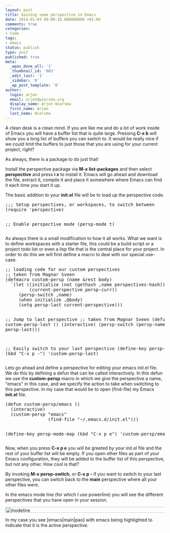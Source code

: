 ```yaml
---
layout: post
title: Gaining some perspective in Emacs
date: 2014-01-03 09:00:18.000000000 +01:00
comments: true
categories:
- Code
tags:
- emacs
status: publish
type: post
published: true
meta:
  _wpas_done_all: '1'
  _thumbnail_id: '683'
  _edit_last: '1'
  _sidebar: '0'
  _wp_post_template: '0'
author:
  login: arjen
  email: arjen@wiersma.org
  display_name: Arjen Wiersma
  first_name: Arjen
  last_name: Wiersma
---
```

<p>A clean desk is a clean mind. If you are like me and do a lot of work inside of Emacs you will have a buffer list that is quite large. Pressing <strong>C-x b</strong> will show you a long list of buffers you can switch to. It would be really nice if we could limit the buffers to just those that you are using for your current project, right?</p>
<p>As always, there is a package to do just that!</p>
<p>Install the perspective package via <strong>M-x list-packages</strong> and then select <strong>perspective</strong> and press <strong>i x</strong> to install it. Emacs will go ahead and download the file, extract it, compile it and place it somewhere where Emacs can find it each time you start it up.</p>
<p>The basic addition to your <strong>init.el</strong> file will be to load up the perspective code.</p>
<pre lang="lisp">
;;; Setup perspectives, or workspaces, to switch between
(require 'perspective)

;; Enable perspective mode
(persp-mode t)
</pre>
<p>As always there is a small modification to how it all works. What we want is to define workspaces with a starter file, this could be a build script or a project todo list or even a lisp file that is the central place for your project. In order to do this we will first define a macro to deal with our special use-case.</p>
<pre lang="lisp">
;; loading code for our custom perspectives
;; taken from Magnar Sveen
(defmacro custom-persp (name &rest body)
  `(let ((initialize (not (gethash ,name perspectives-hash)))
         (current-perspective persp-curr))
     (persp-switch ,name)
     (when initialize ,@body)
     (setq persp-last current-perspective)))

;; Jump to last perspective
;; taken from Magnar Sveen
(defun custom-persp-last ()
  (interactive)
  (persp-switch (persp-name persp-last)))

;; Easily switch to your last perspective
(define-key persp-mode-map (kbd "C-x p -") 'custom-persp-last)
</pre>
<p>Lets go ahead and define a perspective for editing your emacs init.el file. We do this by defining a defun that can be called interactively. In this defun we use the <strong>custom-persp</strong> macro in which we give the perspective a name, "emacs" in this case, and we specify the action to take when switching to this perspective. In my case that would be to open (find-file) my Emacs <strong>init.el</strong> file.</p>
<pre lang="lisp">
(defun custom-persp/emacs ()
  (interactive)
  (custom-persp "emacs"
                (find-file "~/.emacs.d/init.el")))

(define-key persp-mode-map (kbd "C-x p e") 'custom-persp/emacs)
</pre>
<p>Now, when you press <strong>C-x p e</strong> you will be greeted by your init.el file and the rest of your buffer list will be empty. If you open other files as part of your Emacs configuration, they will be added to the buffer list of this perspective, but not any other. How cool is that?</p>
<p>By invoking <strong>M-x persp-switch</strong>, or <strong>C-x p -</strong> if you want to switch to your last perspective, you can switch back to the <strong>main</strong> perspective where all your other files were.</p>
<p>In the emacs mode line (for which I use powerline) you will see the different perspectives that you have open in your session.</p>
<p><img src="/wp-content/uploads/2014/01/modeline.png" alt="modeline" width="628" height="18" class="aligncenter size-full wp-image-692" /></p>
<p>In my case you see [emacs|main|pao] with emacs being highlighted to indicate that it is the active perspective.</p>
